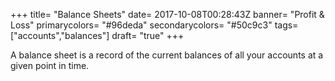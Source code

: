+++
title= "Balance Sheets"
date= 2017-10-08T00:28:43Z
banner= "Profit & Loss"
primarycolors= "#96deda"
secondarycolors= "#50c9c3"
tags= ["accounts","balances"]
draft= "true"
+++

A balance sheet is a record of the current balances of all your accounts at a given point in time. 

